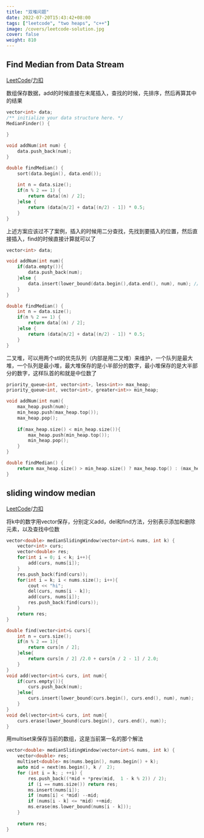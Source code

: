 ```yaml
---
title: "双堆问题"
date: 2022-07-20T15:43:42+08:00
tags: ["leetcode", "two heaps", "c++"]
image: /covers/leetcode-solution.jpg
cover: false
weight: 810
---
```


## Find Median from Data Stream
[LeetCode](https://leetcode.com/problems/find-median-from-data-stream/)/[力扣](https://leetcode-cn.com/problems/find-median-from-data-stream/)

数组保存数据，add的时候直接在末尾插入，查找的时候，先排序，然后再算其中的结果

```c++
vector<int> data;
/** initialize your data structure here. */
MedianFinder() {
    
}

void addNum(int num) {
    data.push_back(num);
}

double findMedian() {
    sort(data.begin(), data.end());
    
    int n = data.size();
    if(n % 2 == 1) {
        return data[(n) / 2];
    }else {
        return (data[n/2] + data[(n/2) - 1]) * 0.5;
    }
}
```

上述方案应该过不了案例，插入的时候用二分查找，先找到要插入的位置，然后直接插入，find的时候直接计算就可以了

```c++
vector<int> data;

void addNum(int num){
    if(data.empty()){
        data.push_back(num);
    }else {
        data.insert(lower_bound(data.begin(),data.end(), num), num); // 二分查找到应该插入的位置
    }
}

double findMedian() {        
    int n = data.size();
    if(n % 2 == 1) {
        return data[(n) / 2];
    }else {
        return (data[n/2] + data[(n/2) - 1]) * 0.5;
    }
}
```

二叉堆，可以用两个stl的优先队列（内部是用二叉堆）来维护，一个队列是最大堆，一个队列是最小堆，最大堆保存的是小半部分的数字，最小堆保存的是大半部分的数字，这样队首的和就是中位数了

```c++
priority_queue<int, vector<int>, less<int>> max_heap;
priority_queue<int, vector<int>, greater<int>> min_heap;

void addNum(int num){
    max_heap.push(num);
    min_heap.push(max_heap.top());
    max_heap.pop();
    
    if(max_heap.size() < min_heap.size()){
        max_heap.push(min_heap.top());
        min_heap.pop();
    }
}

double findMedian() {
    return max_heap.size() > min_heap.size() ? max_heap.top() : (max_heap.top() + min_heap.top()) * 0.5;
}
```

## sliding window median
[LeetCode](https://leetcode.com/problems/sliding-window-median)/[力扣](https://leetcode-cn.com/problems/sliding-window-median)

将k中的数字用vector保存，分别定义add，del和find方法，分别表示添加和删除元素，以及查找中位数

```c++
vector<double> medianSlidingWindow(vector<int>& nums, int k) {
    vector<int> curs;
    vector<double> res;
    for(int i = 0; i < k; i++){
        add(curs, nums[i]);
    }
    res.push_back(find(curs));
    for(int i = k; i < nums.size(); i++){
        cout << "hi";
        del(curs, nums[i - k]);
        add(curs, nums[i]);
        res.push_back(find(curs));
    }
    return res;
}

double find(vector<int>& curs){
    int n = curs.size();
    if(n % 2 == 1){
        return curs[n / 2];
    }else{
        return curs[n / 2] /2.0 + curs[n / 2 - 1] / 2.0;
    }
}
void add(vector<int>& curs, int num){
    if(curs.empty()){
        curs.push_back(num);
    }else{
        curs.insert(lower_bound(curs.begin(), curs.end(), num), num);
    }
}
void del(vector<int>& curs, int num){
    curs.erase(lower_bound(curs.begin(), curs.end(), num));
}
```

用multiset来保存当前的数组，这是当前第一名的那个解法

```c++
vector<double> medianSlidingWindow(vector<int>& nums, int k) {
    vector<double> res;
    multiset<double> ms(nums.begin(), nums.begin() + k);
    auto mid = next(ms.begin(), k /  2);
    for (int i = k; ; ++i) {
        res.push_back((*mid + *prev(mid,  1 - k % 2)) / 2);        
        if (i == nums.size()) return res;
        ms.insert(nums[i]);
        if (nums[i] < *mid) --mid;
        if (nums[i - k] <= *mid) ++mid;
        ms.erase(ms.lower_bound(nums[i - k]));
    }
    
    return res;
}
```